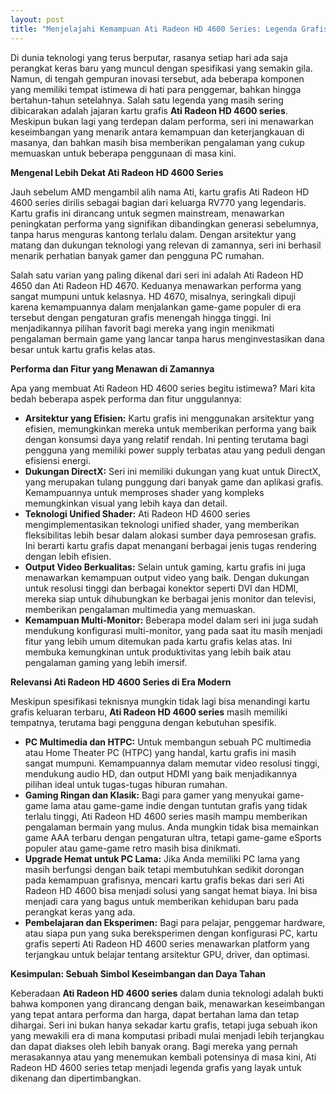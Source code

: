 ```yaml
---
layout: post
title: "Menjelajahi Kemampuan Ati Radeon HD 4600 Series: Legenda Grafis yang Masih Relevan"
---
```


Di dunia teknologi yang terus berputar, rasanya setiap hari ada saja perangkat keras baru yang muncul dengan spesifikasi yang semakin gila. Namun, di tengah gempuran inovasi tersebut, ada beberapa komponen yang memiliki tempat istimewa di hati para penggemar, bahkan hingga bertahun-tahun setelahnya. Salah satu legenda yang masih sering dibicarakan adalah jajaran kartu grafis **Ati Radeon HD 4600 series**. Meskipun bukan lagi yang terdepan dalam performa, seri ini menawarkan keseimbangan yang menarik antara kemampuan dan keterjangkauan di masanya, dan bahkan masih bisa memberikan pengalaman yang cukup memuaskan untuk beberapa penggunaan di masa kini.

**Mengenal Lebih Dekat Ati Radeon HD 4600 Series**

Jauh sebelum AMD mengambil alih nama Ati, kartu grafis Ati Radeon HD 4600 series dirilis sebagai bagian dari keluarga RV770 yang legendaris. Kartu grafis ini dirancang untuk segmen mainstream, menawarkan peningkatan performa yang signifikan dibandingkan generasi sebelumnya, tanpa harus menguras kantong terlalu dalam. Dengan arsitektur yang matang dan dukungan teknologi yang relevan di zamannya, seri ini berhasil menarik perhatian banyak gamer dan pengguna PC rumahan.

Salah satu varian yang paling dikenal dari seri ini adalah Ati Radeon HD 4650 dan Ati Radeon HD 4670. Keduanya menawarkan performa yang sangat mumpuni untuk kelasnya. HD 4670, misalnya, seringkali dipuji karena kemampuannya dalam menjalankan game-game populer di era tersebut dengan pengaturan grafis menengah hingga tinggi. Ini menjadikannya pilihan favorit bagi mereka yang ingin menikmati pengalaman bermain game yang lancar tanpa harus menginvestasikan dana besar untuk kartu grafis kelas atas.

**Performa dan Fitur yang Menawan di Zamannya**

Apa yang membuat Ati Radeon HD 4600 series begitu istimewa? Mari kita bedah beberapa aspek performa dan fitur unggulannya:

*   **Arsitektur yang Efisien:** Kartu grafis ini menggunakan arsitektur yang efisien, memungkinkan mereka untuk memberikan performa yang baik dengan konsumsi daya yang relatif rendah. Ini penting terutama bagi pengguna yang memiliki power supply terbatas atau yang peduli dengan efisiensi energi.
*   **Dukungan DirectX:** Seri ini memiliki dukungan yang kuat untuk DirectX, yang merupakan tulang punggung dari banyak game dan aplikasi grafis. Kemampuannya untuk memproses shader yang kompleks memungkinkan visual yang lebih kaya dan detail.
*   **Teknologi Unified Shader:** Ati Radeon HD 4600 series mengimplementasikan teknologi unified shader, yang memberikan fleksibilitas lebih besar dalam alokasi sumber daya pemrosesan grafis. Ini berarti kartu grafis dapat menangani berbagai jenis tugas rendering dengan lebih efisien.
*   **Output Video Berkualitas:** Selain untuk gaming, kartu grafis ini juga menawarkan kemampuan output video yang baik. Dengan dukungan untuk resolusi tinggi dan berbagai konektor seperti DVI dan HDMI, mereka siap untuk dihubungkan ke berbagai jenis monitor dan televisi, memberikan pengalaman multimedia yang memuaskan.
*   **Kemampuan Multi-Monitor:** Beberapa model dalam seri ini juga sudah mendukung konfigurasi multi-monitor, yang pada saat itu masih menjadi fitur yang lebih umum ditemukan pada kartu grafis kelas atas. Ini membuka kemungkinan untuk produktivitas yang lebih baik atau pengalaman gaming yang lebih imersif.

**Relevansi Ati Radeon HD 4600 Series di Era Modern**

Meskipun spesifikasi teknisnya mungkin tidak lagi bisa menandingi kartu grafis keluaran terbaru, **Ati Radeon HD 4600 series** masih memiliki tempatnya, terutama bagi pengguna dengan kebutuhan spesifik.

*   **PC Multimedia dan HTPC:** Untuk membangun sebuah PC multimedia atau Home Theater PC (HTPC) yang handal, kartu grafis ini masih sangat mumpuni. Kemampuannya dalam memutar video resolusi tinggi, mendukung audio HD, dan output HDMI yang baik menjadikannya pilihan ideal untuk tugas-tugas hiburan rumahan.
*   **Gaming Ringan dan Klasik:** Bagi para gamer yang menyukai game-game lama atau game-game indie dengan tuntutan grafis yang tidak terlalu tinggi, Ati Radeon HD 4600 series masih mampu memberikan pengalaman bermain yang mulus. Anda mungkin tidak bisa memainkan game AAA terbaru dengan pengaturan ultra, tetapi game-game eSports populer atau game-game retro masih bisa dinikmati.
*   **Upgrade Hemat untuk PC Lama:** Jika Anda memiliki PC lama yang masih berfungsi dengan baik tetapi membutuhkan sedikit dorongan pada kemampuan grafisnya, mencari kartu grafis bekas dari seri Ati Radeon HD 4600 bisa menjadi solusi yang sangat hemat biaya. Ini bisa menjadi cara yang bagus untuk memberikan kehidupan baru pada perangkat keras yang ada.
*   **Pembelajaran dan Eksperimen:** Bagi para pelajar, penggemar hardware, atau siapa pun yang suka bereksperimen dengan konfigurasi PC, kartu grafis seperti Ati Radeon HD 4600 series menawarkan platform yang terjangkau untuk belajar tentang arsitektur GPU, driver, dan optimasi.

**Kesimpulan: Sebuah Simbol Keseimbangan dan Daya Tahan**

Keberadaan **Ati Radeon HD 4600 series** dalam dunia teknologi adalah bukti bahwa komponen yang dirancang dengan baik, menawarkan keseimbangan yang tepat antara performa dan harga, dapat bertahan lama dan tetap dihargai. Seri ini bukan hanya sekadar kartu grafis, tetapi juga sebuah ikon yang mewakili era di mana komputasi pribadi mulai menjadi lebih terjangkau dan dapat diakses oleh lebih banyak orang. Bagi mereka yang pernah merasakannya atau yang menemukan kembali potensinya di masa kini, Ati Radeon HD 4600 series tetap menjadi legenda grafis yang layak untuk dikenang dan dipertimbangkan.
